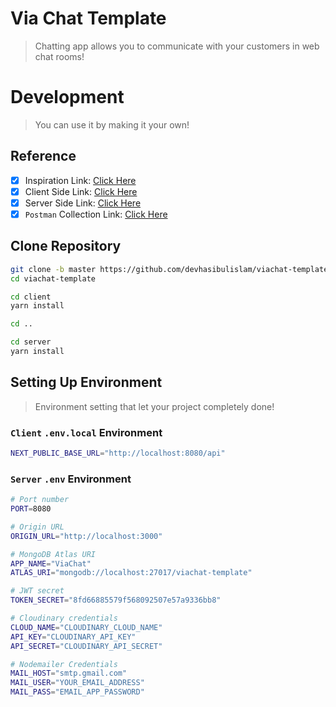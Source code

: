 # Via Chat Template

> Chatting app allows you to communicate with your customers in web chat rooms!

# Development

> You can use it by making it your own!

## Reference

- [x] Inspiration Link: [Click Here](https://themesbrand.com/chatvia-tailwind/layouts/index.html)
- [x] Client Side Link: [Click Here](https://viachat-template-csr.vercel.app)
- [x] Server Side Link: [Click Here](https://viachat-template-ssr.vercel.app)
- [x] `Postman` Collection Link: [Click Here](https://close-quarters-coworking.postman.co/workspace/ProjectX~c2dfb062-e262-42dd-a371-4dc370ab050a/collection/24099405-26a29e36-7117-4fd7-b393-dc45a85a0f39?action=share&creator=24099405)

## Clone Repository

```bash
git clone -b master https://github.com/devhasibulislam/viachat-template.git
cd viachat-template

cd client
yarn install

cd ..

cd server
yarn install
```

## Setting Up Environment

> Environment setting that let your project completely done!

### `Client` `.env.local` Environment

```bash
NEXT_PUBLIC_BASE_URL="http://localhost:8080/api"
```

### `Server` `.env` Environment

```bash
# Port number
PORT=8080

# Origin URL
ORIGIN_URL="http://localhost:3000"

# MongoDB Atlas URI
APP_NAME="ViaChat"
ATLAS_URI="mongodb://localhost:27017/viachat-template"

# JWT secret
TOKEN_SECRET="8fd66885579f568092507e57a9336bb8"

# Cloudinary credentials
CLOUD_NAME="CLOUDINARY_CLOUD_NAME"
API_KEY="CLOUDINARY_API_KEY"
API_SECRET="CLOUDINARY_API_SECRET"

# Nodemailer Credentials
MAIL_HOST="smtp.gmail.com"
MAIL_USER="YOUR_EMAIL_ADDRESS"
MAIL_PASS="EMAIL_APP_PASSWORD"
```
